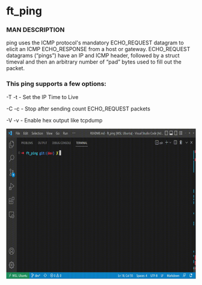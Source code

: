 # ft_ping
### MAN DESCRIPTION
ping uses the ICMP protocol's mandatory ECHO_REQUEST datagram to elicit an ICMP ECHO_RESPONSE from a host or gateway. ECHO_REQUEST datagrams (“pings”) have an IP and ICMP header, followed by a struct timeval and then an arbitrary number of “pad” bytes used to fill out the packet.

### This ping supports a few options:
-T -t - Set the IP Time to Live

-C -c - Stop after sending count ECHO_REQUEST packets

-V -v - Enable hex output like tcpdump

<img src="./gifs/usual_example.gif" alt ="" width = "650" height="400">